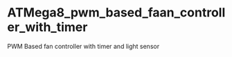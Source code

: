 # ATMega8_pwm_based_faan_controller_with_timer
PWM Based fan controller with timer and light sensor
